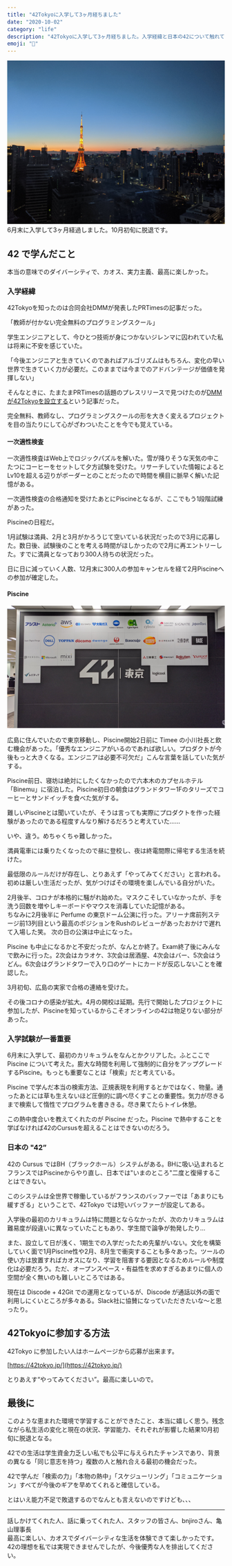 ```yaml
---
title: "42Tokyoに入学して3ヶ月経ちました"
date: "2020-10-02"
category: "life"
description: "42Tokyoに入学して3ヶ月経ちました。入学経緯と日本の42について触れて振り返ります。"
emoji: "🏫"
---
```


![42東京から見た東京タワー](./42-tokyotower.jpg)
6月末に入学して3ヶ月経過しました。10月初旬に脱退です。

## 42 で学んだこと

本当の意味でのダイバーシティで、カオス、実力主義、最高に楽しかった。

### 入学経緯
42Tokyoを知ったのは合同会社DMMが発表したPRTimesの記事だった。

「教師が付かない完全無料のプログラミングスクール」

学生エンジニアとして、今ひとつ技術が身につかないジレンマに囚われていた私は将来に不安を感じていた。

「今後エンジニアと生きていくのであればアルゴリズムはもちろん、変化の早い世界で生きていく力が必要だ。このままでは今までのアドバンテージが価値を発揮しない」

そんなときに、たまたまPRTimesの話題のプレスリリースで見つけたのが[DMMが42Tokyoを設立する](https://prtimes.jp/main/html/rd/p/000003451.000002581.html)という記事だった。

完全無料、教師なし、プログラミングスクールの形を大きく変えるプロジェクトを目の当たりにして心がざわついたことを今でも覚えている。

#### 一次適性検査

一次適性検査はWeb上でロジックパズルを解いた。雪が降りそうな天気の中こたつにコーヒーをセットして夕方試験を受けた。リサーチしていた情報によるとLv10を超える辺りがボーダーとのことだったので時間を横目に脈早く解いた記憶がある。

一次適性検査の合格通知を受けたあとにPiscineとなるが、ここでもう1段階試練があった。

Piscineの日程だ。

1月試験は満員、2月と3月がかろうじて空いている状況だったので3月に応募した。数日後、試験後のことを考える時間がほしかったので2月に再エントリーした。すでに満員となっており300人待ちの状況だった。

日に日に減っていく人数、12月末に300人の参加キャンセルを経て2月Piscineへの参加が確定した。

#### Piscine

![42東京に協賛している企業(一部)](./42-imageboard.jpg)

広島に住んでいたので東京移動し、Piscine開始2日前に Timee の小川社長と飲む機会があった。「優秀なエンジニアがいるのであれば欲しい。プロダクトが今後もっと大きくなる。エンジニアは必要不可欠だ」こんな言葉を話していた気がする。

Piscine前日、寝坊は絶対にしたくなかったので六本木のカプセルホテル「Binemu」に宿泊した。Piscine初日の朝食はグランドタワー1Fのタリーズでコーヒーとサンドイッチを食べた気がする。

難しいPiscineとは聞いていたが、そうは言っても実際にプロダクトを作った経験があったのである程度すんなり解けるだろうと考えていた……

いや、違う。めちゃくちゃ難しかった。

満員電車には乗りたくなったので昼に登校し、夜は終電間際に帰宅する生活を続けた。

最低限のルールだけが存在し、とりあえず「やってみてください」と言われる。初めは厳しい生活だったが、気がつけばその環境を楽しんでいる自分がいた。

2月後半、コロナが本格的に騒がれ始めた。マスクこそしていなかったが、手を洗う回数を増やしキーボードやマウスを消毒していた記憶がある。  
ちなみに2月後半に Perfume の東京ドーム公演に行った。アリーナ席前列ステージ前13列目という最高のポジションをRushのレビューがあったおかけで遅れて入場した笑。
次の日の公演は中止になった。

Piscine も中止になるかと不安だったが、なんとか終了。Exam終了後にみんなで飲みに行った。2次会はカラオケ、3次会は居酒屋、4次会はバー、5次会はうどん。6次会はグランドタワーで入り口のゲートにカードが反応しないことを確認した。

3月初旬、広島の実家で合格の連絡を受けた。

その後コロナの感染が拡大。4月の開校は延期。先行で開始したプロジェクトに参加したが、Piscineを知っているからこそオンラインの42は物足りない部分があった。

### 入学試験が一番重要

6月末に入学して、最初のカリキュラムをなんとかクリアした。ふとここで Piscine について考えた。膨大な時間を利用して強制的に自分をアップグレードするPiscine。もっとも重要なことは「検索」だと考えている。

Piscine で学んだ本当の検索方法、正規表現を利用するとかではなく、物量。通ったあとには草も生えないほど圧倒的に調べ尽くすことの重要性。気力が尽きるまで検索して惰性でプログラムを書ききる。尽き果てたらトイレ休憩。

この熱中度合いを教えてくれたのが Piscine だった。Piscine で熱中することを学ばなければ42のCursusを超えることはできないのだろう。

### 日本の "42”

42の Cursus ではBH（ブラックホール）システムがある。BHに吸い込まれるとフランスではPiscineからやり直し、日本では"いまのところ"二度と復帰することはできない。

このシステムは全世界で稼働しているがフランスのバッファーでは「あまりにも緩すぎる」ということで、42Tokyo では短いバッファーが設定してある。

入学後の最初のカリキュラムは特に問題とならなかったが、次のカリキュラムは難易度が段違いに異なっていたこともあり、学生間で論争が勃発したり…

また、設立して日が浅く、1期生での入学だったため先輩がいない。文化を構築していく面で1月Piscine性や2月、8月生で衝突することも多々あった。ツールの使い方は放置すればカオスになり、学習を阻害する要因となるためルールや制度化は必要だろう。ただ、オープンスペース・有益性を求めすぎるあまりに個人の空間が全く無いのも難しいところではある。

現在は Discode + 42Git での運用となっているが、Discode が通話以外の面で利用しにくいところが多々ある。Slack社に協賛になっていただきたいな～と思ったり。

## 42Tokyoに参加する方法

42Tokyo に参加したい人はホームページから応募が出来ます。

[https://42tokyo.jp/](https://42tokyo.jp/)

とりあえす“やってみてください”。最高に楽しいので。

## 最後に

このような恵まれた環境で学習することができたこと、本当に嬉しく思う。残念ながら私生活の変化と現在の状況、学習能力、それぞれが影響した結果10月初旬に脱退となる。

42での生活は学生資金力乏しい私でも公平に与えられたチャンスであり、背景の異なる「同じ意志を持つ」複数の人と触れ合える最初の機会だった。

42で学んだ「検索の力」「本物の熱中」「スケジューリング」「コミュニケーション」すべてが今後のギアを早めてくれると確信している。

とはいえ能力不足で敗退するのでなんとも言えないのですけども、、、

---

話しかけてくれた人、話に乗ってくれた人、スタッフの皆さん、bnjiroさん、亀山理事長  
最高に楽しい、カオスでダイバーシティな生活を体験できて楽しかったです。42の理想を私では実現できませんでしたが、今後優秀な人を排出してください。
